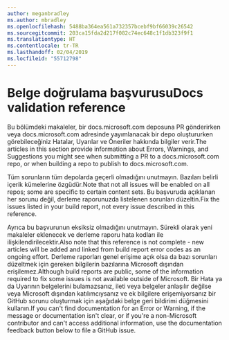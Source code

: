 ```yaml
---
author: meganbradley
ms.author: mbradley
ms.openlocfilehash: 5488ba364ea561a732357bcebf9bf66039c26542
ms.sourcegitcommit: 203ca15fda2d217f082c74ec648c1f1db323f9f1
ms.translationtype: HT
ms.contentlocale: tr-TR
ms.lasthandoff: 02/04/2019
ms.locfileid: "55712798"
---
```

# <a name="docs-validation-reference"></a><span data-ttu-id="c843d-101">Belge doğrulama başvurusu</span><span class="sxs-lookup"><span data-stu-id="c843d-101">Docs validation reference</span></span>

<span data-ttu-id="c843d-102">Bu bölümdeki makaleler, bir docs.microsoft.com deposuna PR gönderirken veya docs.microsoft.com adresinde yayımlanacak bir depo oluştururken görebileceğiniz Hatalar, Uyarılar ve Öneriler hakkında bilgiler verir.</span><span class="sxs-lookup"><span data-stu-id="c843d-102">The articles in this section provide information about Errors, Warnings, and Suggestions you might see when submitting a PR to a docs.microsoft.com repo, or when building a repo to publish to docs.microsoft.com.</span></span>

<span data-ttu-id="c843d-103">Tüm sorunların tüm depolarda geçerli olmadığını unutmayın. Bazıları belirli içerik kümelerine özgüdür.</span><span class="sxs-lookup"><span data-stu-id="c843d-103">Note that not all issues will be enabled on all repos; some are specific to certain content sets.</span></span> <span data-ttu-id="c843d-104">Bu başvuruda açıklanan her sorunu değil, derleme raporunuzda listelenen sorunları düzeltin.</span><span class="sxs-lookup"><span data-stu-id="c843d-104">Fix the issues listed in your build report, not every issue described in this reference.</span></span>

<span data-ttu-id="c843d-105">Ayrıca bu başvurunun eksiksiz olmadığını unutmayın. Sürekli olarak yeni makaleler eklenecek ve derleme raporu hata kodları ile ilişkilendirilecektir.</span><span class="sxs-lookup"><span data-stu-id="c843d-105">Also note that this reference is not complete - new articles will be added and linked from build report error codes as an ongoing effort.</span></span> <span data-ttu-id="c843d-106">Derleme raporları genel erişime açık olsa da bazı sorunları düzeltmek için gereken bilgilerin bazılarına Microsoft dışından erişilemez.</span><span class="sxs-lookup"><span data-stu-id="c843d-106">Although build reports are public, some of the information required to fix some issues is not available outside of Microsoft.</span></span> <span data-ttu-id="c843d-107">Bir Hata ya da Uyarının belgelerini bulamazsanız, ileti veya belgeler anlaşılır değilse veya Microsoft dışından katılımcıysanız ve ek bilgilere erişemiyorsanız bir GitHub sorunu oluşturmak için aşağıdaki belge geri bildirimi düğmesini kullanın.</span><span class="sxs-lookup"><span data-stu-id="c843d-107">If you can't find documentation for an Error or Warning, if the message or documentation isn't clear, or if you're a non-Microsoft contributor and can't access additional information, use the documentation feedback button below to file a GitHub issue.</span></span>